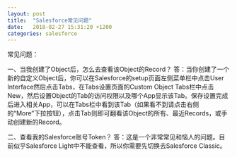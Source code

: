 ```yaml
---
layout: post
title:  "Salesforce常见问题"
date:   2018-02-27 15:31:20 +1200
categories: salesforce
---
```

常见问题：

一、当我创建了Object后，怎么去查看该Object的Record？
    答：当你创建了一个新的自定义Object后，你可以在Salesforce的setup页面左侧菜单栏中点击User Interface然后点击Tabs，在Tabs设置页面的Custom Object Tabs栏中点击New，然后设置Object的Tab的访问权限以及哪个App显示该Tab。保存设置完成后进入相关App，可以在Tabs栏中看到该Tab（如果看不到请点击右侧的“More”下拉按钮），点击Tab则即可翻看该Object的所有、最近Records，或手动创建新的Record。

二、查看我的Salesforce账号Token？
    答：这是一个非常常见和恼人的问题。目前似乎Salesforce Light中不能查看，所以你需要先切换去Salesforce Classic。